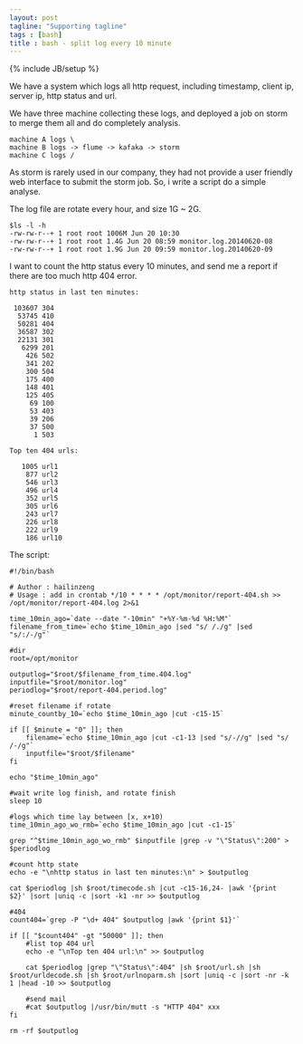 ```yaml
---
layout: post
tagline: "Supporting tagline"
tags : [bash]
title : bash - split log every 10 minute
---
```

{% include JB/setup %}

We have a system which logs all http request, including timestamp, client ip, server ip, http status and url. 

We have three machine collecting these logs, and deployed a job on storm to merge them all and do completely analysis.

    machine A logs \
    machine B logs -> flume -> kafaka -> storm
    machine C logs /

As storm is rarely used in our company, they had not provide a user friendly web interface to submit the storm job. So, i write a script do a simple analyse.

The log file are rotate every hour, and size 1G ~ 2G.

	$ls -l -h
	-rw-rw-r--+ 1 root root 1006M Jun 20 10:30 
	-rw-rw-r--+ 1 root root 1.4G Jun 20 08:59 monitor.log.20140620-08
	-rw-rw-r--+ 1 root root 1.9G Jun 20 09:59 monitor.log.20140620-09

I want to count the http status every 10 minutes, and send me a report if there are too much http 404 error.

	http status in last ten minutes:

	 103607 304
	  53745 410
	  50281 404
	  36587 302
	  22131 301
	   6299 201
	    426 502
	    341 202
	    300 504
	    175 400
	    148 401
	    125 405
	     69 100
	     53 403
	     39 206
	     37 500
	      1 503

	Top ten 404 urls:

	   1005 url1
	    877 url2
	    546 url3
	    496 url4
	    352 url5
	    305 url6
	    243 url7
	    226 url8
	    222 url9
	    186 url10

The script:

	#!/bin/bash

	# Author : hailinzeng
	# Usage : add in crontab */10 * * * * /opt/monitor/report-404.sh >> /opt/monitor/report-404.log 2>&1

	time_10min_ago=`date --date "-10min" "+%Y-%m-%d %H:%M"`
	filename_from_time=`echo $time_10min_ago |sed "s/ /./g" |sed "s/:/-/g"`
 
	#dir
	root=/opt/monitor
	
	outputlog="$root/$filename_from_time.404.log"
	inputfile="$root/monitor.log"
	periodlog="$root/report-404.period.log"

	#reset filename if rotate
	minute_countby_10=`echo $time_10min_ago |cut -c15-15`

	if [[ $minute = "0" ]]; then
	    filename=`echo $time_10min_ago |cut -c1-13 |sed "s/-//g" |sed "s/ /-/g"`
	    inputfile="$root/$filename"
	fi

	echo "$time_10min_ago"
	
	#wait write log finish, and rotate finish
	sleep 10

	#logs which time lay between [x, x+10)
	time_10min_ago_wo_rmb=`echo $time_10min_ago |cut -c1-15`
	
	grep "^$time_10min_ago_wo_rmb" $inputfile |grep -v "\"Status\":200" > $periodlog

	#count http state
	echo -e "\nhttp status in last ten minutes:\n" > $outputlog
	
	cat $periodlog |sh $root/timecode.sh |cut -c15-16,24- |awk '{print $2}' |sort |uniq -c |sort -k1 -nr >> $outputlog

	#404
	count404=`grep -P "\d+ 404" $outputlog |awk '{print $1}'`

	if [[ "$count404" -gt "50000" ]]; then
	    #list top 404 url
	    echo -e "\nTop ten 404 url:\n" >> $outputlog

	    cat $periodlog |grep "\"Status\":404" |sh $root/url.sh |sh $root/urldecode.sh |sh $root/urlnoparm.sh |sort |uniq -c |sort -nr -k 1 |head -10 >> $outputlog

	    #send mail
	    #cat $outputlog |/usr/bin/mutt -s "HTTP 404" xxx
	fi
	
	rm -rf $outputlog